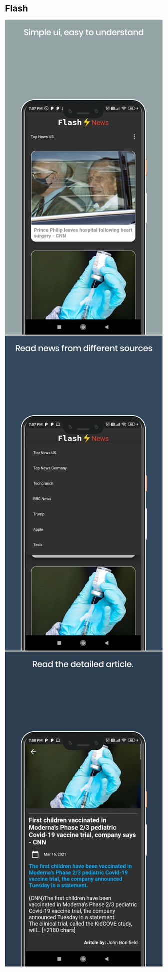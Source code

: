 # Flash

<img src="https://raw.githubusercontent.com/Omk4r-san/Flash/main/lib/screenshots/ss1.jpg">
<img src="https://raw.githubusercontent.com/Omk4r-san/Flash/main/lib/screenshots/ss2.jpg">
  <img src="https://raw.githubusercontent.com/Omk4r-san/Flash/main/lib/screenshots/ss3.jpg">
